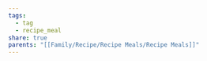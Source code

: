 ```yaml
---
tags:
  - tag
  - recipe_meal
share: true
parents: "[[Family/Recipe/Recipe Meals/Recipe Meals]]"
---
```

